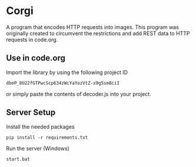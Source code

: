 # Corgi

A program that encodes HTTP requests into images. This program was originally created to circumvent the restrictions and add REST data to HTTP requests in code.org.

## Use in code.org

Import the library by using the following project ID

    dbeP_8U22fGTPwcScp634zWcYaYozVtZ-x9g5sm8ciI

or simply paste the contents of decoder.js into your project.

## Server Setup

Install the needed packages

    pip install -r requirements.txt

Run the server (Windows)

    start.bat
